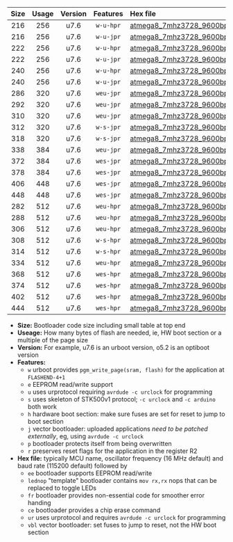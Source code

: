 |Size|Usage|Version|Features|Hex file|
|:-:|:-:|:-:|:-:|:--|
|216|256|u7.6|`w-u-hpr`|[atmega8_7mhz3728_9600bps_ur.hex](https://raw.githubusercontent.com/stefanrueger/urboot/main/atmega8_7mhz3728_9600bps_ur.hex)|
|216|256|u7.6|`w-u-jpr`|[atmega8_7mhz3728_9600bps_ur_vbl.hex](https://raw.githubusercontent.com/stefanrueger/urboot/main/atmega8_7mhz3728_9600bps_ur_vbl.hex)|
|222|256|u7.6|`w-u-hpr`|[atmega8_7mhz3728_9600bps_lednop_ur.hex](https://raw.githubusercontent.com/stefanrueger/urboot/main/atmega8_7mhz3728_9600bps_lednop_ur.hex)|
|222|256|u7.6|`w-u-jpr`|[atmega8_7mhz3728_9600bps_lednop_ur_vbl.hex](https://raw.githubusercontent.com/stefanrueger/urboot/main/atmega8_7mhz3728_9600bps_lednop_ur_vbl.hex)|
|240|256|u7.6|`w-u-hpr`|[atmega8_7mhz3728_9600bps_lednop_fr_ur.hex](https://raw.githubusercontent.com/stefanrueger/urboot/main/atmega8_7mhz3728_9600bps_lednop_fr_ur.hex)|
|240|256|u7.6|`w-u-jpr`|[atmega8_7mhz3728_9600bps_lednop_fr_ur_vbl.hex](https://raw.githubusercontent.com/stefanrueger/urboot/main/atmega8_7mhz3728_9600bps_lednop_fr_ur_vbl.hex)|
|286|320|u7.6|`weu-jpr`|[atmega8_7mhz3728_9600bps_ee_ur_vbl.hex](https://raw.githubusercontent.com/stefanrueger/urboot/main/atmega8_7mhz3728_9600bps_ee_ur_vbl.hex)|
|292|320|u7.6|`weu-jpr`|[atmega8_7mhz3728_9600bps_ee_lednop_ur_vbl.hex](https://raw.githubusercontent.com/stefanrueger/urboot/main/atmega8_7mhz3728_9600bps_ee_lednop_ur_vbl.hex)|
|310|320|u7.6|`weu-jpr`|[atmega8_7mhz3728_9600bps_ee_lednop_fr_ur_vbl.hex](https://raw.githubusercontent.com/stefanrueger/urboot/main/atmega8_7mhz3728_9600bps_ee_lednop_fr_ur_vbl.hex)|
|312|320|u7.6|`w-s-jpr`|[atmega8_7mhz3728_9600bps_vbl.hex](https://raw.githubusercontent.com/stefanrueger/urboot/main/atmega8_7mhz3728_9600bps_vbl.hex)|
|318|320|u7.6|`w-s-jpr`|[atmega8_7mhz3728_9600bps_lednop_vbl.hex](https://raw.githubusercontent.com/stefanrueger/urboot/main/atmega8_7mhz3728_9600bps_lednop_vbl.hex)|
|338|384|u7.6|`weu-jpr`|[atmega8_7mhz3728_9600bps_ee_lednop_fr_ce_ur_vbl.hex](https://raw.githubusercontent.com/stefanrueger/urboot/main/atmega8_7mhz3728_9600bps_ee_lednop_fr_ce_ur_vbl.hex)|
|372|384|u7.6|`wes-jpr`|[atmega8_7mhz3728_9600bps_ee_vbl.hex](https://raw.githubusercontent.com/stefanrueger/urboot/main/atmega8_7mhz3728_9600bps_ee_vbl.hex)|
|378|384|u7.6|`wes-jpr`|[atmega8_7mhz3728_9600bps_ee_lednop_vbl.hex](https://raw.githubusercontent.com/stefanrueger/urboot/main/atmega8_7mhz3728_9600bps_ee_lednop_vbl.hex)|
|406|448|u7.6|`wes-jpr`|[atmega8_7mhz3728_9600bps_ee_lednop_fr_vbl.hex](https://raw.githubusercontent.com/stefanrueger/urboot/main/atmega8_7mhz3728_9600bps_ee_lednop_fr_vbl.hex)|
|448|448|u7.6|`wes-jpr`|[atmega8_7mhz3728_9600bps_ee_lednop_fr_ce_vbl.hex](https://raw.githubusercontent.com/stefanrueger/urboot/main/atmega8_7mhz3728_9600bps_ee_lednop_fr_ce_vbl.hex)|
|282|512|u7.6|`weu-hpr`|[atmega8_7mhz3728_9600bps_ee_ur.hex](https://raw.githubusercontent.com/stefanrueger/urboot/main/atmega8_7mhz3728_9600bps_ee_ur.hex)|
|288|512|u7.6|`weu-hpr`|[atmega8_7mhz3728_9600bps_ee_lednop_ur.hex](https://raw.githubusercontent.com/stefanrueger/urboot/main/atmega8_7mhz3728_9600bps_ee_lednop_ur.hex)|
|306|512|u7.6|`weu-hpr`|[atmega8_7mhz3728_9600bps_ee_lednop_fr_ur.hex](https://raw.githubusercontent.com/stefanrueger/urboot/main/atmega8_7mhz3728_9600bps_ee_lednop_fr_ur.hex)|
|308|512|u7.6|`w-s-hpr`|[atmega8_7mhz3728_9600bps.hex](https://raw.githubusercontent.com/stefanrueger/urboot/main/atmega8_7mhz3728_9600bps.hex)|
|314|512|u7.6|`w-s-hpr`|[atmega8_7mhz3728_9600bps_lednop.hex](https://raw.githubusercontent.com/stefanrueger/urboot/main/atmega8_7mhz3728_9600bps_lednop.hex)|
|334|512|u7.6|`weu-hpr`|[atmega8_7mhz3728_9600bps_ee_lednop_fr_ce_ur.hex](https://raw.githubusercontent.com/stefanrueger/urboot/main/atmega8_7mhz3728_9600bps_ee_lednop_fr_ce_ur.hex)|
|368|512|u7.6|`wes-hpr`|[atmega8_7mhz3728_9600bps_ee.hex](https://raw.githubusercontent.com/stefanrueger/urboot/main/atmega8_7mhz3728_9600bps_ee.hex)|
|374|512|u7.6|`wes-hpr`|[atmega8_7mhz3728_9600bps_ee_lednop.hex](https://raw.githubusercontent.com/stefanrueger/urboot/main/atmega8_7mhz3728_9600bps_ee_lednop.hex)|
|402|512|u7.6|`wes-hpr`|[atmega8_7mhz3728_9600bps_ee_lednop_fr.hex](https://raw.githubusercontent.com/stefanrueger/urboot/main/atmega8_7mhz3728_9600bps_ee_lednop_fr.hex)|
|444|512|u7.6|`wes-hpr`|[atmega8_7mhz3728_9600bps_ee_lednop_fr_ce.hex](https://raw.githubusercontent.com/stefanrueger/urboot/main/atmega8_7mhz3728_9600bps_ee_lednop_fr_ce.hex)|

- **Size:** Bootloader code size including small table at top end
- **Useage:** How many bytes of flash are needed, ie, HW boot section or a multiple of the page size
- **Version:** For example, u7.6 is an urboot version, o5.2 is an optiboot version
- **Features:**
  + `w` urboot provides `pgm_write_page(sram, flash)` for the application at `FLASHEND-4+1`
  + `e` EEPROM read/write support
  + `u` uses urprotocol requiring `avrdude -c urclock` for programming
  + `s` uses skeleton of STK500v1 protocol; `-c urclock` and `-c arduino` both work
  + `h` hardware boot section: make sure fuses are set for reset to jump to boot section
  + `j` vector bootloader: uploaded applications *need to be patched externally*, eg, using `avrdude -c urclock`
  + `p` bootloader protects itself from being overwritten
  + `r` preserves reset flags for the application in the register R2
- **Hex file:** typically MCU name, oscillator frequency (16 MHz default) and baud rate (115200 default) followed by
  + `ee` bootloader supports EEPROM read/write
  + `lednop` "template" bootloader contains `mov rx,rx` nops that can be replaced to toggle LEDs
  + `fr` bootloader provides non-essential code for smoother error handing
  + `ce` bootloader provides a chip erase command
  + `ur` uses urprotocol and requires `avrdude -c urclock` for programming
  + `vbl` vector bootloader: set fuses to jump to reset, not the HW boot section
